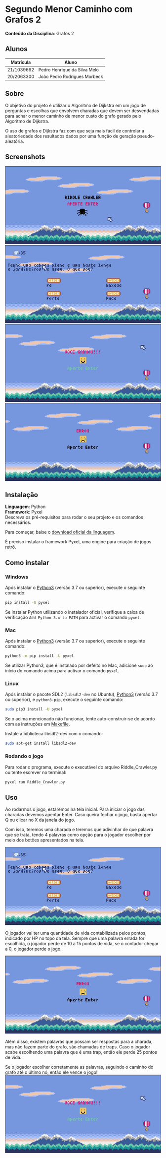 # Segundo Menor Caminho com Grafos 2

**Conteúdo da Disciplina**: Grafos 2<br>

## Alunos
|Matrícula | Aluno |
| -- | -- |
| 21/1039662  |  Pedro Henrique da Silva Melo |
| 20/2063300  |  João Pedro Rodrigues Morbeck |

## Sobre 
O objetivo do projeto é utilizar o Algoritmo de Dijkstra em um jogo de perguntas e escolhas que envolvem charadas que devem ser desvendadas para achar o menor caminho de menor custo do grafo gerado pelo Algoritmo de Dijkstra. 

O uso de grafos e Dijkstra faz com que seja mais fácil de controlar a aleatoriedade dos resultados dados por uma função de geração pseudo-aleatória.

## Screenshots
![Tela Inicial](./assets/images/tela_inicial.jpeg)
![Jogo Rodando](./assets/images/jogo_rodando.jpeg)
![Tela de Vitória](./assets/images/vitoria.jpeg)
![Tela de Derrota](./assets/images/derrota.jpeg)


## Instalação 
**Linguagem**: Python<br>
**Framework**: Pyxel<br>
Descreva os pré-requisitos para rodar o seu projeto e os comandos necessários.

Para começar, baixe o [download oficial da linguagem](https://www.python.org/downloads/).

É preciso instalar o framework Pyxel, uma engine para criação de jogos retrô.

## Como instalar

### Windows

Após instalar o [Python3](https://www.python.org/) (versão 3.7 ou superior), execute o seguinte comando:

```sh
pip install -U pyxel
```

Se instalar Python utilizando o instalador oficial, verifique a caixa de verificação `Add Python 3.x to PATH` para activar o comando `pyxel`.

### Mac

Após instalar o [Python3](https://www.python.org/) (versão 3.7 ou superior), execute o seguinte comando:

```sh
python3 -m pip install -U pyxel
```

Se utilizar Python3, que é instalado por defeito no Mac, adicione `sudo` ao início do comando acima para activar o comando `pyxel`.

### Linux

Após instalar o pacote SDL2 (`libsdl2-dev` no Ubuntu), [Python3](https://www.python.org/) (versão 3.7 ou superior), e `python3-pip`, execute o seguinte comando:

```sh
sudo pip3 install -U pyxel
```

Se o acima mencionado não funcionar, tente auto-construir-se de acordo com as instruções em [Makefile](../Makefile).

Instale a biblioteca libsdl2-dev com o comando:

```sh
sudo apt-get install libsdl2-dev
```
### Rodando o jogo
Para rodar o programa, execute o executável do arquivo Riddle_Crawler.py ou tente escrever no terminal:

```sh
pyxel run Riddle_Crawler.py
```

## Uso 
Ao rodarmos o jogo, estaremos na tela inicial. Para iniciar o jogo das charadas devemos apentar Enter. Caso queira fechar o jogo, basta apertar Q ou clicar no X da janela do jogo. 

Com isso, teremos uma charada e teremos que adivinhar de que palavra que se trata, tendo 4 palavras como opção para o jogador escolher por meio dos botões apresentados na tela. 

![Jogo Rodando](./assets/images/jogo_rodando.jpeg)

O jogador vai ter uma quantidade de vida contabilizada pelos pontos, indicado por HP no topo da tela. Sempre que uma palavra errada for escolhida, o jogador perde de 10 a 15 pontos de vida, se o contador chegar a 0, o jogador perde o jogo.

![Tela de Derrota](./assets/images/derrota.jpeg)

Além disso, existem palavras que possam ser respostas para a charada, mas não fazem parte do grafo, são chamadas de traps. Caso o jogador acabe escolhendo uma palavra que é uma trap, então ele perde 25 pontos de vida.

Se o jogador escolher corretamente as palavras, seguindo o caminho do grafo até o último nó, então ele vence o jogo!
![Tela de Vitória](./assets/images/vitoria.jpeg)

